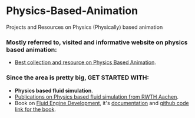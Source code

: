 # Physics-Based-Animation
Projects and Resources on Physics (Physically) based animation

### Mostly referred to, visited and informative website on physics based animation:
* [Best collection and resource on Physics Based Animation](http://www.physicsbasedanimation.com).


### Since the area is pretty big, GET STARTED WITH:
* **Physics based fluid simulation**.
* [Publications on Physics based fluid simulation from RWTH Aachen](https://animation.rwth-aachen.de/publication/0560_0559_0558_051_0555_0554_0549_054/).
* Book on [Fluid Engine Development](https://fluidenginedevelopment.org), it's [documentation](https://fluidenginedevelopment.org/documentation/) and [github code link for the book](https://github.com/doyubkim/fluid-engine-dev).
